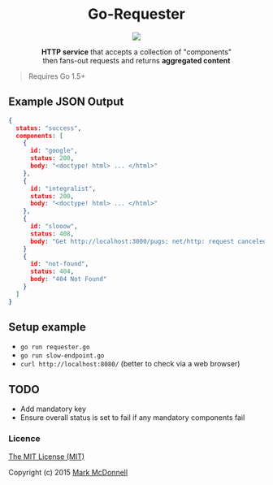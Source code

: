 <h1 align="center">Go-Requester</h1>

<p align="center">
  <img src="https://img.shields.io/badge/status-90%25-green.svg?style=flat-square">
</p>

<p align="center">
  <b>HTTP service</b> that accepts a collection of "components"<br>then fans-out requests and returns <b>aggregated content</b>
</p>

> Requires Go 1.5+

## Example JSON Output

```json
{
  status: "success",
  components: [
    {
      id: "google",
      status: 200,
      body: "<doctype! html> ... </html>"
    },
    {
      id: "integralist",
      status: 200,
      body: "<doctype! html> ... </html>"
    },
    {
      id: "slooow",
      status: 408,
      body: "Get http://localhost:3000/pugs: net/http: request canceled (Client.Timeout exceeded while awaiting headers)"
    }
    {
      id: "not-found",
      status: 404,
      body: "404 Not Found"
    }
  ]
}
```

## Setup example

- `go run requester.go`
- `go run slow-endpoint.go`
- `curl http://localhost:8080/` (better to check via a web browser)

## TODO

- Add mandatory key
- Ensure overall status is set to fail if any mandatory components fail

### Licence

[The MIT License (MIT)](http://opensource.org/licenses/MIT)

Copyright (c) 2015 [Mark McDonnell](http://twitter.com/integralist)
